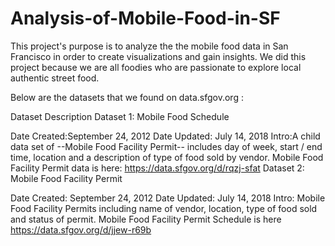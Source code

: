 # Analysis-of-Mobile-Food-in-SF

This project's purpose is to analyze the the mobile food data in San Francisco in order to create visualizations and gain insights. We did this project because we are all foodies who are passionate to explore local authentic street food. 

Below are the datasets that we found on data.sfgov.org :

Dataset Description
Dataset 1: Mobile Food Schedule

Date Created:September 24, 2012
Date Updated: July 14, 2018
Intro:A child data set of --Mobile Food Facility Permit-- includes day of week, start / end time, location and a description of type of food sold by vendor. Mobile Food Facility Permit data is here: https://data.sfgov.org/d/rqzj-sfat
Dataset 2: Mobile Food Facility Permit

Date Created: September 24, 2012
Date Updated: July 14, 2018
Intro: Mobile Food Facility Permits including name of vendor, location, type of food sold and status of permit. Mobile Food Facility Permit Schedule is here https://data.sfgov.org/d/jjew-r69b
